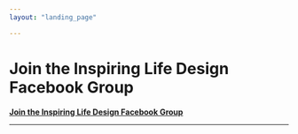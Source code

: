 ```yaml
---
layout: "landing_page"

---
```


  <script type="text/javascript">
      window.location='https://www.facebook.com/groups/1304790052942600/';
    </script>

# Join the Inspiring Life Design Facebook Group   

<b>
<a href="https://www.facebook.com/groups/1304790052942600/">Join the Inspiring Life Design Facebook Group</a>
</b>

***






